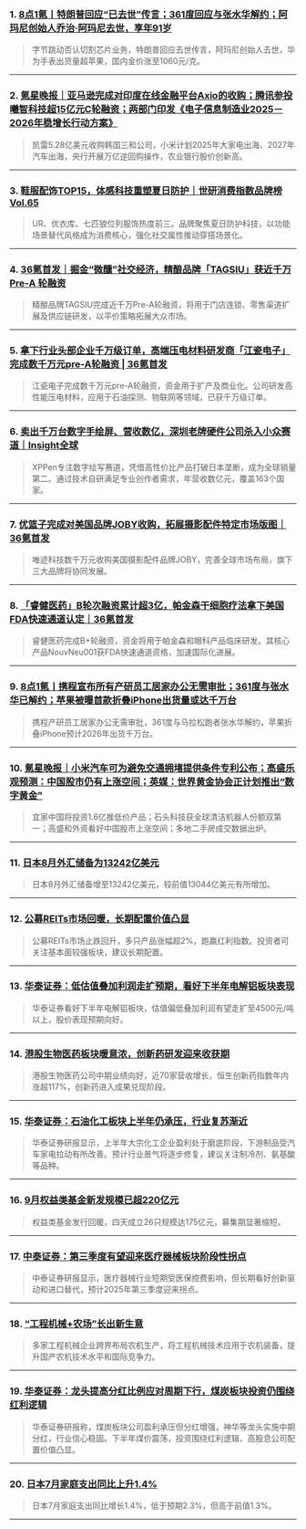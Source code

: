 ### 1. [8点1氪丨特朗普回应“已去世”传言；361度回应与张水华解约；阿玛尼创始人乔治·阿玛尼去世，享年91岁](https://36kr.com/p/3453058726909312?f=rss)

> 字节跳动否认切割芯片业务，特朗普回应去世传言，阿玛尼创始人去世，华为手表出货量超苹果，国内金价涨至1060元/克。

---


### 2. [氪星晚报｜亚马逊完成对印度在线金融平台Axio的收购；腾讯参投曦智科技超15亿元C轮融资；两部门印发《电子信息制造业2025－2026年稳增长行动方案》](https://36kr.com/p/3452300396074624?f=rss)

> 凯雷5.28亿美元收购韩国三和公司，小米计划2025年大家电出海、2027年汽车出海，央行开展万亿逆回购操作，农业银行股价创新高。

---


### 3. [鞋服配饰TOP15，体感科技重塑夏日防护｜世研消费指数品牌榜Vol.65](https://36kr.com/p/3452017135883656?f=rss)

> UR、优衣库、七匹狼位列服饰热度前三。品牌聚焦夏日防护科技，以功能场景替代风格成为消费核心，强化社交属性推动穿搭场景化。

---


### 4. [36氪首发｜掘金“微醺”社交经济，精酿品牌「TAGSIU」获近千万 Pre-A 轮融资](https://36kr.com/p/3450769095759489?f=rss)

> 精酿品牌TAGSIU完成近千万Pre-A轮融资，将用于门店连锁、零售渠道扩展及供应链研发，以平价策略拓展大众市场。

---


### 5. [拿下行业头部企业千万级订单，高端压电材料研发商「江瓷电子」完成数千万元pre-A轮融资 | 36氪首发](https://36kr.com/p/3451817497597572?f=rss)

> 江瓷电子完成数千万元pre-A轮融资，资金用于扩产及商业化。公司研发高性能压电材料，应用于石油探测、物联网等领域，已获千万级订单。

---


### 6. [卖出千万台数字手绘屏、营收数亿，深圳老牌硬件公司杀入小众赛道｜Insight全球](https://36kr.com/p/3450952450004610?f=rss)

> XPPen专注数字绘写赛道，凭借高性价比产品打破日本垄断，成为全球销量第二。通过技术自研满足专业创作者需求，年营收数亿元，覆盖163个国家。

---


### 7. [优篮子完成对美国品牌JOBY收购，拓展摄影配件特定市场版图｜36氪首发](https://36kr.com/p/3451149604542084?f=rss)

> 唯迹科技数千万元收购美国摄影配件品牌JOBY，完善全球市场布局，旗下三大品牌将协同发展。

---


### 8. [「睿健医药」B轮次融资累计超3亿，帕金森干细胞疗法拿下美国FDA快速通道认定｜36氪首发](https://36kr.com/p/3450842281416071?f=rss)

> 睿健医药完成B+轮融资，资金将用于帕金森和眼科产品临床研发。其核心产品NouvNeu001获FDA快速通道资格，加速国际化进展。

---


### 9. [8点1氪丨携程宣布所有产研员工居家办公无需审批；361度与张水华已解约；苹果被曝首款折叠iPhone出货量或达千万台](https://36kr.com/p/3451637427525250?f=rss)

> 携程产研员工居家办公无需审批，361度与马拉松跑者张水华解约，苹果折叠iPhone预计2026年出货千万台。

---


### 10. [氪星晚报｜小米汽车可为避免交通拥堵提供条件专利公布；高盛乐观预测：中国股市仍有上涨空间；英媒：世界黄金协会正计划推出“数字黄金”](https://36kr.com/p/3450815918495110?f=rss)

> 宜家中国将投资1.6亿推低价产品；石头科技获全球清洁机器人份额双第一；高盛和外资看好中国股市上涨空间；多地二手房成交数据出炉。

---


### 11. [日本8月外汇储备为13242亿美元](https://36kr.com/newsflashes/3453064075793799?f=rss)

> 日本8月外汇储备增至13242亿美元，较前值13044亿美元有所增加。

---


### 12. [公募REITs市场回暖，长期配置价值凸显](https://36kr.com/newsflashes/3453063704909445?f=rss)

> 公募REITs市场止跌回升，多只产品涨幅超2%，跑赢红利指数。投资者可关注基本面较强板块，建议长期配置。

---


### 13. [华泰证券：低估值叠加利润走扩预期，看好下半年电解铝板块表现](https://36kr.com/newsflashes/3453062932240008?f=rss)

> 华泰证券看好下半年电解铝板块，估值偏低叠加利润有望走扩至4500元/吨以上，股价表现预期向好。

---


### 14. [港股生物医药板块暖意浓，创新药研发迎来收获期](https://36kr.com/newsflashes/3453062297196164?f=rss)

> 港股生物医药公司中期业绩向好，近70家营收增长，恒生创新药指数年内涨超117%，创新药进入成果兑现阶段。

---


### 15. [华泰证券：石油化工板块上半年仍承压，行业复苏渐近](https://36kr.com/newsflashes/3453061623256710?f=rss)

> 华泰证券研报显示，上半年大宗化工企业盈利处于磨底阶段，下游制品受汽车家电拉动有所改善。预计行业景气将逐步修复，建议关注制冷剂、氨基酸等品种。

---


### 16. [9月权益类基金新发规模已超220亿元](https://36kr.com/newsflashes/3453061176120963?f=rss)

> 权益类基金发行回暖，四天成立26只规模达175亿元，募集期显著缩短。

---


### 17. [中泰证券：第三季度有望迎来医疗器械板块阶段性拐点](https://36kr.com/newsflashes/3453060578563719?f=rss)

> 中泰证券研报显示，医疗器械行业短期受医保控费影响，但长期看好创新驱动和进口替代，预计2025年第三季度迎来拐点。

---


### 18. [“工程机械+农场”长出新生意](https://36kr.com/newsflashes/3453055177446792?f=rss)

> 多家工程机械企业跨界布局农机生产，将工程机械技术应用于农机装备，提升国产农机技术水平和国际竞争力。

---


### 19. [华泰证券：龙头提高分红比例应对周期下行，煤炭板块投资仍围绕红利逻辑](https://36kr.com/newsflashes/3453054601565569?f=rss)

> 华泰证券研报称，煤炭板块公司盈利承压但分红增强，神华等龙头实施中期分红，行业信心稳固。下半年煤价震荡，投资围绕红利逻辑，高股息公司配置价值凸显。

---


### 20. [日本7月家庭支出同比上升1.4%](https://36kr.com/newsflashes/3453054075131521?f=rss)

> 日本7月家庭支出同比增长1.4%，低于预期2.3%，但高于前值1.3%。

---

